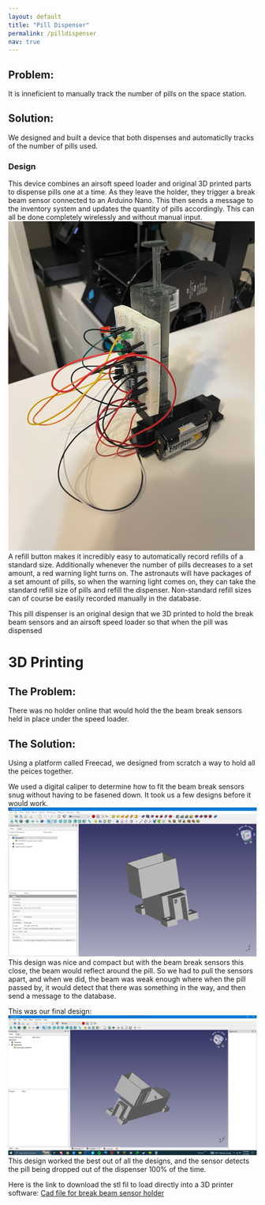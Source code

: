 ```yaml
---
layout: default
title: "Pill Dispenser"
permalink: /pilldispenser
nav: true
---
```

## Problem:
It is inneficient to manually track the number of pills on the space station.
## Solution:
We designed and built a device that both dispenses and automaticlly tracks of the number of pills used.

### Design
This device combines an airsoft speed loader and original 3D printed parts to dispense pills one at a time. As they leave the holder, they trigger a break beam sensor connected to an Arduino Nano. This then sends a message to the inventory system and updates the quantity of pills accordingly. This can all be done completely wirelessly and without manual input.
![Pill Dispenser Image](/images/Pill%20Dispenser%20image.jpeg)
A refill button makes it incredibly easy to automatically record refills of a standard size. Additionally whenever the number of pills decreases to a set amount, a red warning light turns on. The astronauts will have packages of a set amount of pills, so when the warning light comes on, they can take the standard refill size of pills and refill the dispenser. Non-standard refill sizes can of course be easily recorded manually in the database.

This pill dispenser is an original design that we 3D printed to hold the break beam sensors and an airsoft speed loader so that when the 
pill was dispensed

# 3D Printing
## The Problem:
There was no holder online that would hold the the beam break sensors held in place under the speed loader.
## The Solution:
Using a platform called Freecad, we designed from scratch a way to hold all the peices together.

We used a digital caliper to determine how to fit the beam break sensors snug without having to be fasened down.  It took us a few designs before it would work.
![First Dispenser Design](/images/first%20despenser%20design%20(small).png)
This design was nice and compact but with the beam break sensors this close, the beam would reflect around the pill.  So we had to pull the sensors apart, and when we did, the beam was weak enough where when the pill passed by, it would detect that there was something in the way, and then send a message to the database.

This was our final design:
![CAD design](images/CAD%20drawing%20%231.png)
This design worked the best out of all the designs, and the sensor detects the pill being dropped out of the dispenser 100% of the time.

Here is the link to download the stl fil to load directly into a 3D printer software: [Cad file for break beam sensor holder](/images/Break%20Beam%20holder%20%233.stl)
